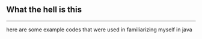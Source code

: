 ## What the hell is this
---

here are some example codes that were used in familiarizing myself in java
